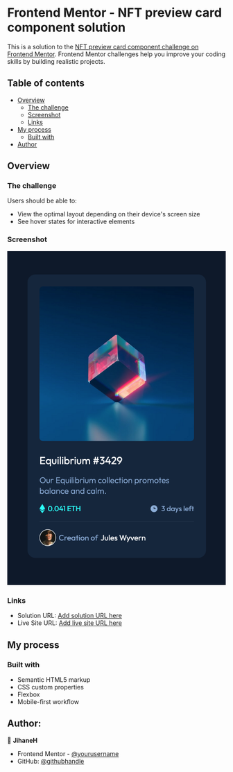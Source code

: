 # Frontend Mentor - NFT preview card component solution

This is a solution to the [NFT preview card component challenge on Frontend Mentor](https://www.frontendmentor.io/challenges/nft-preview-card-component-SbdUL_w0U). Frontend Mentor challenges help you improve your coding skills by building realistic projects.

## Table of contents

- [Overview](#overview)
  - [The challenge](#the-challenge)
  - [Screenshot](#screenshot)
  - [Links](#links)
- [My process](#my-process)
  - [Built with](#built-with)
- [Author](#author)

## Overview

### The challenge

Users should be able to:

- View the optimal layout depending on their device's screen size
- See hover states for interactive elements

### Screenshot

![](./screenshot.png)

### Links

- Solution URL: [Add solution URL here](https://github.com/jihaneH/card-component)
- Live Site URL: [Add live site URL here](jihaneh.github.io/card-component/)

## My process

### Built with

- Semantic HTML5 markup
- CSS custom properties
- Flexbox
- Mobile-first workflow

## Author:

👤 **JihaneH**

- Frontend Mentor - [@yourusername](https://www.frontendmentor.io/profile/jihaneH)
- GitHub: [@githubhandle](https://github.com/jihaneH)
